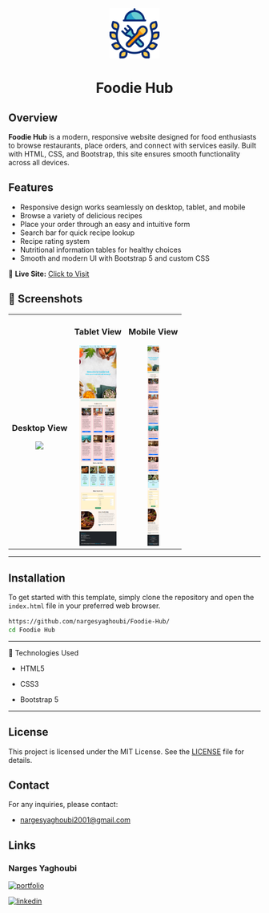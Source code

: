 <div align="center">
<img src="https://github.com/nargesyaghoubi/Foodie-Hub/blob/main/images/fav-icon/icon1.png" width=100px>
   <h1>Foodie Hub</h1>
</div>

## Overview

**Foodie Hub** is a modern, responsive website designed for food enthusiasts to browse restaurants, place orders, and connect with services easily. Built with HTML, CSS, and Bootstrap, this site ensures smooth functionality across all devices.



## Features

- Responsive design works seamlessly on desktop, tablet, and mobile  
- Browse a variety of delicious recipes  
- Place your order through an easy and intuitive form  
- Search bar for quick recipe lookup  
- Recipe rating system  
- Nutritional information tables for healthy choices  
- Smooth and modern UI with Bootstrap 5 and custom CSS

🔗 **Live Site:** [Click to Visit](https://nargesyaghoubi.github.io/Foodie_Hub/)

## 📸 Screenshots

<div align="center">
  <table align="center">
    <tr align="center">
      <td align="center">
        <h3>Desktop View</h3>
        <a href="https://github.com/nargesyaghoubi-ygh/Foodie_Hub/blob/main/images/screenshots/Desktop.png">
          <img src="https://raw.githubusercontent.com/nargesyaghoubi-ygh/Foodie_Hub/main/images/screenshots/Desktop.png" height="400px">
        </a>
      </td>
       <td align="center">
        <h3>Tablet View</h3>
        <a href="https://github.com/nargesyaghoubi-ygh/Foodie_Hub/blob/main/images/screenshots/Tablet.png">
          <img src="https://raw.githubusercontent.com/nargesyaghoubi-ygh/Foodie_Hub/main/images/screenshots/Tablet.png" height="400px">
        </a>
      </td>
      <td align="center">
        <h3>Mobile View</h3>
        <a href="https://github.com/nargesyaghoubi-ygh/Foodie_Hub/blob/main/images/screenshots/mobile.png">
          <img src="https://raw.githubusercontent.com/nargesyaghoubi-ygh/Foodie_Hub/main/images/screenshots/mobile.png" height="400px">
        </a>
      </td>
    </tr>
  </table>
</div>

---
## Installation
To get started with this template, simply clone the repository and open the `index.html` file in your preferred web browser.

```bash
https://github.com/nargesyaghoubi/Foodie-Hub/
cd Foodie Hub
```
---

🔧 Technologies Used
- HTML5

- CSS3

- Bootstrap 5
---

## License

This project is licensed under the MIT License. See the [LICENSE](https://github.com/nargesyaghoubi/Foodie-Hub/blob/main/LICENSE) file for details.

## Contact
For any inquiries, please contact:
- nargesyaghoubi2001@gmail.com

## Links

### Narges Yaghoubi
[![portfolio](https://img.shields.io/badge/my_portfolio-000?style=for-the-badge&logo=ko-fi&logoColor=white)](https://nargesyaghoubi-ygh.github.io/My-portfolio/)

[![linkedin](https://img.shields.io/badge/linkedin-0A66C2?style=for-the-badge&logo=linkedin&logoColor=white)](https://www.linkedin.com/in/narges-yaghoubi-656a28243/)


